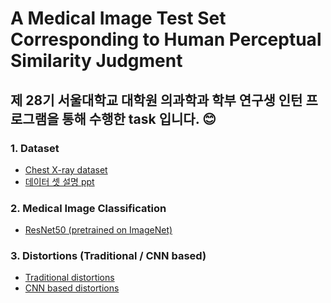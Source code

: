 # A Medical Image Test Set Corresponding to Human Perceptual Similarity Judgment 

## 제 28기 서울대학교 대학원 의과학과 학부 연구생 인턴 프로그램을 통해 수행한 task 입니다. :blush:

### 1. Dataset
- [Chest X-ray dataset](https://www.kaggle.com/tolgadincer/labeled-chest-xray-images)
- [데이터 셋 설명 ppt](https://github.com/better62/Medical-image-testset/blob/main/Chest%20X-ray%20dataset.pdf)

### 2. Medical Image Classification
- [ResNet50 (pretrained on ImageNet)](https://github.com/better62/Medical-image-testset/tree/Classification-ResNet50)


### 3. Distortions (Traditional / CNN based)
- [Traditional distortions]()
- [CNN based distortions](https://github.com/better62/Medical-image-testset/tree/Distortions)


